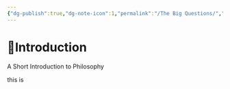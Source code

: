 ```yaml
---
{"dg-publish":true,"dg-note-icon":1,"permalink":"/The Big Questions/","dg-created":"2023-05-09T16:28:00+08:00","dg-updated":"2023-05-09T16:28:00+08:00","tags":["philosophy","Robert C.Solomon"],"dgPassFrontmatter":true,"noteIcon":1,"created":"2023-05-09T16:28:00+08:00","updated":"2023-05-09T16:28:00+08:00"}
---
```



# 📗Introduction
A Short Introduction to Philosophy

this is